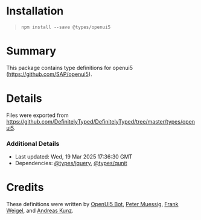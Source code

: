 # Installation
> `npm install --save @types/openui5`

# Summary
This package contains type definitions for openui5 (https://github.com/SAP/openui5).

# Details
Files were exported from https://github.com/DefinitelyTyped/DefinitelyTyped/tree/master/types/openui5.

### Additional Details
 * Last updated: Wed, 19 Mar 2025 17:36:30 GMT
 * Dependencies: [@types/jquery](https://npmjs.com/package/@types/jquery), [@types/qunit](https://npmjs.com/package/@types/qunit)

# Credits
These definitions were written by [OpenUI5 Bot](https://github.com/openui5bot), [Peter Muessig](https://github.com/petermuessig), [Frank Weigel](https://github.com/codeworrior), and [Andreas Kunz](https://github.com/akudev).

